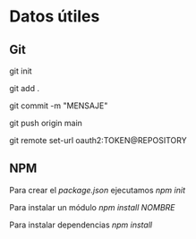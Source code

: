 # Datos útiles

## Git
git init

git add .

git commit -m "MENSAJE"

git push origin main

git remote set-url oauth2:TOKEN@REPOSITORY

## NPM

Para crear el *package.json* ejecutamos *npm init*

Para instalar un módulo *npm install NOMBRE*

Para instalar dependencias *npm install*
